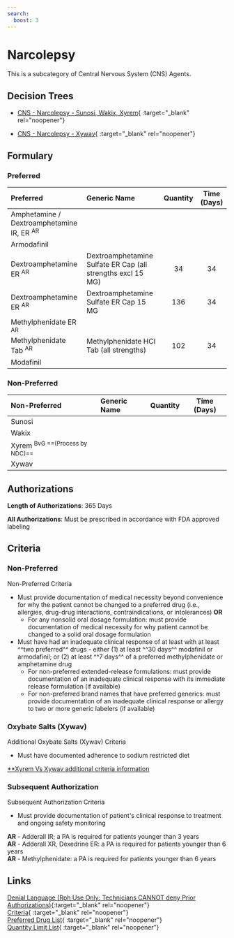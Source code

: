 ```yaml
---
search:
  boost: 3
---
```


# Narcolepsy

This is a subcategory of Central Nervous System (CNS) Agents.

## Decision Trees

- [CNS - Narcolepsy - Sunosi, Wakix, Xyrem](https://forms.office.com/Pages/ResponsePage.aspx?id=nPhjxpvvj0G9PUHkbAzgaN9UYz8EqmlIs3_TYn4TbXBUQU5UQUpSTExZNDVYNFJRRElJR1NTMzExWSQlQCN0PWcu){ :target="_blank" rel="noopener"}

- [CNS - Narcolepsy - Xywav](https://forms.office.com/Pages/ResponsePage.aspx?id=nPhjxpvvj0G9PUHkbAzgaN9UYz8EqmlIs3_TYn4TbXBUNEo1WlROV0JLVFE1S0pUTTQ1UDdOSTBVMCQlQCN0PWcu){ :target="_blank" rel="noopener"}

## Formulary

### Preferred

| Preferred                                            | Generic Name                                                | Quantity | Time (Days) |
|:-----------------------------------------------------|:------------------------------------------------------------|:--------:|:-----------:|
| Amphetamine / Dextroamphetamine IR, ER <sup>AR</sup> |                                                             |          |             |
| Armodafinil                                          |                                                             |          |             |
| Dextroamphetamine ER <sup>AR</sup>                   | Dextroamphetamine Sulfate ER Cap (all strengths excl 15 MG) |    34    |     34      |
| Dextroamphetamine ER <sup>AR</sup>                   | Dextroamphetamine Sulfate ER Cap 15 MG                      |   136    |     34      |
| Methylphenidate ER <sup>AR</sup>                     |                                                             |          |             |
| Methylphenidate Tab <sup>AR</sup>                    | Methylphenidate HCI Tab (all strengths)                     |   102    |     34      |
| Modafinil                                            |                                                             |          |             |

### Non-Preferred

| Non-Preferred        | Generic Name | Quantity | Time (Days) |
|:---------------------|:-------------|:--------:|:-----------:|
| Sunosi               |              |          |             |
| Wakix                |              |          |             |
| Xyrem <sup>BvG ==(Process by NDC)==</sup> |              |          |             |
| Xywav                |              |          |             |

## Authorizations

**Length of Authorizations**: 365 Days

**All Authorizations**: Must be prescribed in accordance with FDA approved labeling

## Criteria

### Non-Preferred

Non-Preferred Criteria

- Must provide documentation of medical necessity beyond convenience for why the patient cannot be changed to a preferred drug (i.e., allergies, drug-drug interactions, contraindications, or intolerances) **OR**
    - For any nonsolid oral dosage formulation: must provide documentation of medical necessity for why patient cannot be changed to a solid oral dosage formulation
- Must have had an inadequate clinical response of at least with at least ^^two preferred^^ drugs - either (1) at least ^^30 days^^ modafinil or armodafinil; or (2) at least ^^7 days^^ of a preferred methylphenidate or amphetamine drug
    - For non-preferred extended-release formulations: must provide documentation of an inadequate clinical response with its immediate release formulation (if available)
    - For non-preferred brand names that have preferred generics: must provide documentation of an inadequate clinical response or allergy to two or more generic labelers (if available)

### Oxybate Salts (Xywav)

Additional Oxybate Salts (Xywav) Criteria

- Must have documented adherence to sodium restricted diet

[**Xyrem Vs Xywav additional criteria information](https://special-spoon-f542dccd.pages.github.io/Pharmacist%20Reference%20Guide/Medication%20Guidance/Xyrem%20vs%20Xywav/)

### Subsequent Authorization

Subsequent Authorization Criteria

- Must provide documentation of patient's clinical response to treatment and ongoing safety monitoring

**AR** - Adderall IR; a PA is required for patients younger than 3 years </br>
**AR** - Adderall XR, Dexedrine ER: a PA is required for patients younger than 6 years </br>
**AR** - Methylphenidate: a PA is required for patients younger than 6 years

## Links

[Denial Language (Rph Use Only: Technicians CANNOT deny Prior Authorizations)](https://mygainwell-my.sharepoint.com.mcas.ms/:w:/r/personal/rachel_carpenter_gainwelltechnologies_com/_layouts/15/Doc.aspx?sourcedoc=%7BCD777F63-7F18-4713-8D6A-B043BEE631F5%7D&file=Denial%20Language%20Updated%2009112023.docx&action=embedview&mobileredirect=true&wdStartOn=37&cid=f4472ece-6d4f-4694-b0c5-c150a2f53fea){:target="_blank" rel="noopener"} </br>
[Criteria](https://spbm.medicaid.ohio.gov/SPDocumentLibrary/DocumentLibrary/UPDL/UPDL%20criteria%20effective%2001.01.2024.pdf#page=43){ :target="_blank" rel="noopener"} </br>
[Preferred Drug List](https://spbm.medicaid.ohio.gov/SPDocumentLibrary/DocumentLibrary/UPDL/UPDL%20effective%2001.01.2024.pdf#page=17){ :target="_blank" rel="noopener"} </br>
[Quantity Limit List](https://spbm.medicaid.ohio.gov/SPDocumentLibrary/DocumentLibrary/UPDL/Quantity%20Limits.pdf){ :target="_blank" rel="noopener"}
